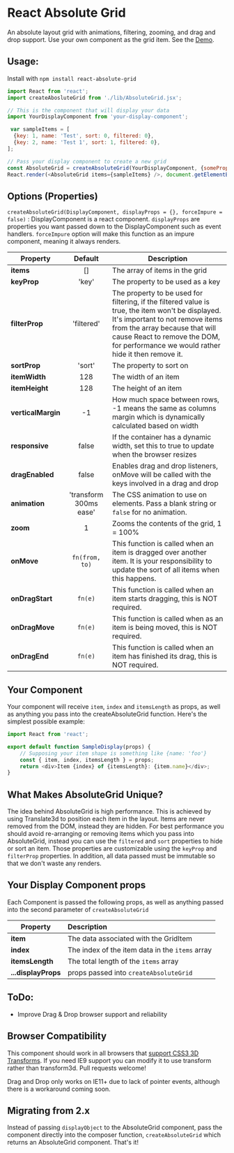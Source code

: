 React Absolute Grid
===================
An absolute layout grid with animations, filtering, zooming, and drag and drop support. Use your own component as the grid item. See the [Demo](http://jrowny.github.io/react-absolute-grid/demo/).

Usage:
------

Install with `npm install react-absolute-grid`

```javascript
import React from 'react';
import createAbosluteGrid from './lib/AbsoluteGrid.jsx';

// This is the component that will display your data
import YourDisplayComponent from 'your-display-component';

 var sampleItems = [
  {key: 1, name: 'Test', sort: 0, filtered: 0},
  {key: 2, name: 'Test 1', sort: 1, filtered: 0},
];

// Pass your display component to create a new grid
const AbsoluteGrid = createAbsoluteGrid(YourDisplayComponent, {someProp: 'my component needs this'});
React.render(<AbsoluteGrid items={sampleItems} />, document.getElementById('Container'));
```

Options (Properties)
------

`createAbsoluteGrid(DisplayComponent, displayProps = {}, forceImpure = false)` : DisplayComponent is a react component. `displayProps` are properties you want passed down to the DisplayComponent such as event handlers. `forceImpure` option will make this function as an impure component, meaning it always renders.

| Property | Default | Description |
|---|:---:|---|
| **items** | [] | The array of items in the grid |
| **keyProp** | 'key' | The property to be used as a key  |
| **filterProp** | 'filtered' | The property to be used for filtering, if the filtered value is true, the item won't be displayed. It's important to not remove items from the array because that will cause React to remove the DOM, for performance we would rather hide it then remove it. |
| **sortProp** | 'sort' | The property to sort on |
| **itemWidth** | 128 | The width of an item |
| **itemHeight** | 128 | The height of an item |
| **verticalMargin** | -1 | How much space between rows, -1 means the same as columns margin which is dynamically calculated based on width |
| **responsive** | false | If the container has a dynamic width, set this to true to update when the browser resizes |
| **dragEnabled** | false | Enables drag and drop listeners, onMove will be called with the keys involved in a drag and drop |
| **animation** | 'transform 300ms ease' | The CSS animation to use on elements. Pass a blank string or `false` for no animation. |
| **zoom** | 1 | Zooms the contents of the grid, 1 = 100% |
| **onMove** | `fn(from, to)` | This function is called when an item is dragged over another item. It is your responsibility to update the sort of all items when this happens. |
| **onDragStart** | `fn(e)` | This function is called when an item starts dragging, this is NOT required. |
| **onDragMove** | `fn(e)` | This function is called when as an item is being moved, this is NOT required. |
| **onDragEnd** | `fn(e)` | This function is called when an item has finished its drag, this is NOT required. |

Your Component
------
Your component will receive `item`, `index` and `itemsLength` as props, as well as anything you pass into the createAbsoluteGrid function. Here's the simplest possible example:

```javascript
import React from 'react';

export default function SampleDisplay(props) {
    // Supposing your item shape is something like {name: 'foo'}
    const { item, index, itemsLength } = props;
    return <div>Item {index} of {itemsLength}: {item.name}</div>;
}
```

What Makes AbsoluteGrid Unique?
----
The idea behind AbsoluteGrid is high performance. This is achieved by using Translate3d to position each item in the layout. Items are never removed from the DOM, instead they are hidden. For best performance you should avoid re-arranging or removing items which you pass into AbsoluteGrid, instead you can use the `filtered` and `sort` properties to hide or sort an item. Those properties are customizable using the `keyProp` and `filterProp` properties. In addition, all data passed must be immutable so that we don't waste any renders.

Your Display Component props
----
Each Component is passed the following props, as well as anything passed into the second parameter of `createAbsoluteGrid`

| Property | Description |
|---|:---|
| **item** | The data associated with the GridItem |
| **index** | The index of the item data in the `items` array |
| **itemsLength** | The total length of the `items` array |
| **...displayProps** | props passed into `createAbsoluteGrid` |

ToDo:
-----
 * Improve Drag & Drop browser support and reliability

Browser Compatibility
-----
This component should work in all browsers that [support CSS3 3D Transforms](http://caniuse.com/#feat=transforms3d). If you need IE9 support you can modify it to use transform rather than transform3d. Pull requests welcome!

Drag and Drop only works on IE11+ due to lack of pointer events, although there is a workaround coming soon.

Migrating from 2.x
-----

Instead of passing `displayObject` to the AbsoluteGrid component, pass the component directly into the composer function, `createAbsoluteGrid` which returns an AbsoluteGrid component. That's it!

